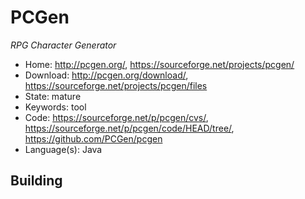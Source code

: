 # PCGen

_RPG Character Generator_

- Home: http://pcgen.org/, https://sourceforge.net/projects/pcgen/
- Download: http://pcgen.org/download/, https://sourceforge.net/projects/pcgen/files
- State: mature
- Keywords: tool
- Code: https://sourceforge.net/p/pcgen/cvs/, https://sourceforge.net/p/pcgen/code/HEAD/tree/, https://github.com/PCGen/pcgen
- Language(s): Java

## Building

